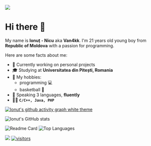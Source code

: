 [<img src="https://github-ads.s3.eu-central-1.amazonaws.com/support-ukraine.svg?t=1" />](https://supportukrainenow.org)

# Hi there 👋

My name is **Ionuț - Nicu** aka **Van4kk**. I'm 21 years old young boy from **Republic of Moldova** with a passion for programming.

Here are some facts about me:

- 🔭 Currently working on personal projects
- 🎓 Studying at **Universitatea din Pitești,  Romania**
- 🤔 My hobbies:
  - programming :computer:
  - basketball :basketball:
- :eyes: Speaking 3 languages, **fluently**
- :man_technologist: **`C/C++, Java, PHP`**

[//]: # (Ionut's github activity graph)
<a href="https://github.com/Ashutosh00710/github-readme-activity-graph">
  <img alt="Ionut's github activity graph white theme" src="https://github-readme-activity-graph.cyclic.app/graph?username=Van4kk&custom_title=My%20contributions%20history%20graph&bg_color=transparent&color=30363d&line=e6edf3&point=a371ed&area=true&hide_border=true">
</a>

<picture>
  <source media="(prefers-color-scheme: dark)" srcset="https://github-readme-stats.vercel.app/api?username=Van4kk&show_icons=true&theme=dark">
  <img alt="Ionut's GitHub stats" src="https://github-readme-stats.vercel.app/api?username=Van4kk">
</picture>

![Readme Card](https://github-readme-stats.vercel.app/api/pin/?username=Laravel-Lang&repo=lang&show_owner=true)
![Top Languages](https://github-readme-stats.vercel.app/api/top-langs/?username=Van4kk&layout=compact&langs_count=10)


<a href="https://github.com/Van4kk"><img src="https://img.shields.io/github/followers/Van4kk?color=green&label=Follower"></a>
<a href="https://github.com/Van4kk">![visitors](https://visitor-badge.laobi.icu/badge?page_id=Van4kk.Van4kk)</a>

